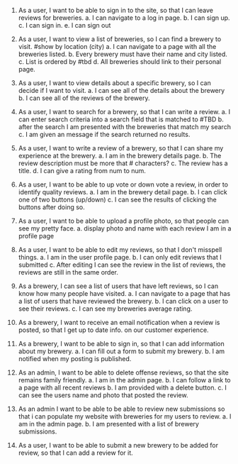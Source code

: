 1. As a user, I want to be able to sign in to the site, so that I can leave reviews for breweries.
  a. I can navigate to a log in page.
  b. I can sign up.
  c. I can sign in.
  e. I can sign out

2. As a user, I want to view a list of breweries, so I can find a brewery to visit.
  #show by location (city)
  a. I can navigate to a page with all the breweries listed.
  b. Every brewery must have their name and city listed.
  c. List is ordered by #tbd
  d. All breweries should link to their personal page.

2. As a user, I want to view details about a specific brewery, so I can decide if I want to visit.
  a. I can see all of the details about the brewery
  b. I can see all of the reviews of the brewery.

3. As a user, I want to search for a brewery, so that I can write a review.
  a. I can enter search criteria into a search field that is matched to #TBD
  b. after the search I am presented with the breweries that match my search
  c. I am given an message if the search returned no results.

4. As a user, I want to write a review of a brewery, so that I can share my experience at the brewery.
  a. I am in the brewery details page.
  b. The review description must be more that # characters?
  c. The review has a title.
  d. I can give a rating from num to num.


7. As a user, I want to be able to up vote or down vote a review, in order to identify quality reviews.
  a. I am in the brewery detail page.
  b. I can click one of two buttons (up/down)
  c. I can see the results of clicking the buttons after doing so.

11. As a user, I want to be able to upload a profile photo, so that people can see my pretty face.
   a. display photo and name with each review
   I am in a profile page

13. As a user, I want to be able to edit my reviews, so that I don't misspell things.
  a. I am in the user profile page.
  b. I can only edit reviews that I submitted
  c. After editing I can see the review in the list of reviews, the reviews are still in the same order.

5. As a brewery, I can see a list of users that have left reviews, so I can know how many people have
  visited.
  a. I can navigate to a page that has a list of users that have reviewed the brewery.
  b. I can click on a user to see their reviews.
  c. I can see my breweries average rating.

6. As a brewery, I want to receive an email notification when a review is posted, so that I get up to date info. on our
  customer experience.

9. As a brewery, I want to be able to sign in, so that I can add information about my brewery.
  a. I can fill out a form to submit my brewery.
  b. I am notified when my posting is published.

12. As an admin, I want to be able to delete offense reviews, so that the site remains family friendly.
  a. I am in the admin page.
  b. I can follow a link to a page with all recent reviews
  b. I am provided with a delete button.
  c. I can see the users name and photo that posted the review.

13. As an admin I want to be able to be able to review new submissions so that i can populate my website with breweries for my users to review.
  a. I am in the admin page.
  b. I am presented with a list of brewery submissions.

10. As a user, I want to be able to submit a new brewery to be added for review, so that I can add a
  review for it.
